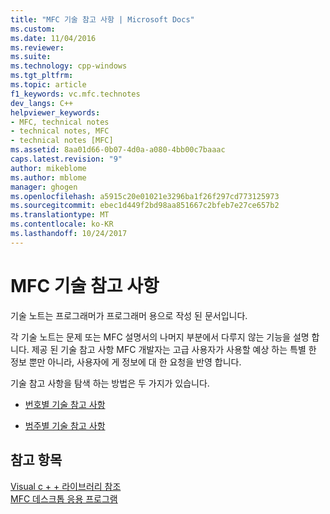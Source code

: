 ```yaml
---
title: "MFC 기술 참고 사항 | Microsoft Docs"
ms.custom: 
ms.date: 11/04/2016
ms.reviewer: 
ms.suite: 
ms.technology: cpp-windows
ms.tgt_pltfrm: 
ms.topic: article
f1_keywords: vc.mfc.technotes
dev_langs: C++
helpviewer_keywords:
- MFC, technical notes
- technical notes, MFC
- technical notes [MFC]
ms.assetid: 8aa01d66-0b07-4d0a-a080-4bb00c7baaac
caps.latest.revision: "9"
author: mikeblome
ms.author: mblome
manager: ghogen
ms.openlocfilehash: a5915c20e01021e3296ba1f26f297cd773125973
ms.sourcegitcommit: ebec1d449f2bd98aa851667c2bfeb7e27ce657b2
ms.translationtype: MT
ms.contentlocale: ko-KR
ms.lasthandoff: 10/24/2017
---
```

# <a name="mfc-technical-notes"></a>MFC 기술 참고 사항
기술 노트는 프로그래머가 프로그래머 용으로 작성 된 문서입니다.  
  
 각 기술 노트는 문제 또는 MFC 설명서의 나머지 부분에서 다루지 않는 기능을 설명 합니다. 제공 된 기술 참고 사항 MFC 개발자는 고급 사용자가 사용할 예상 하는 특별 한 정보 뿐만 아니라, 사용자에 게 정보에 대 한 요청을 반영 합니다.  
  
 기술 참고 사항을 탐색 하는 방법은 두 가지가 있습니다.  
  
-   [번호별 기술 참고 사항](../mfc/technical-notes-by-number.md)  
  
-   [범주별 기술 참고 사항](../mfc/technical-notes-by-category.md)  
  
## <a name="see-also"></a>참고 항목  
 [Visual c + + 라이브러리 참조](http://msdn.microsoft.com/en-us/fec23c40-10c0-4857-9cdc-33a3b99b30ae)   
 [MFC 데스크톱 응용 프로그램](../mfc/mfc-desktop-applications.md)

